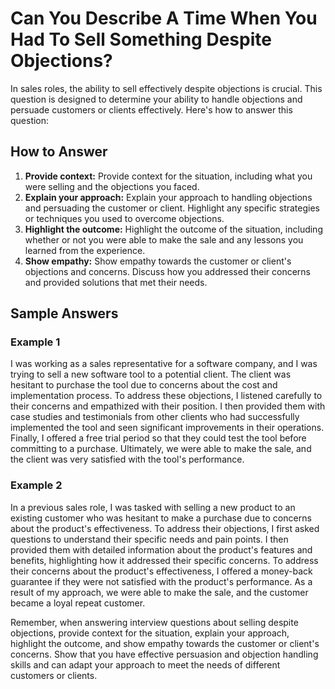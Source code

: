 Can You Describe A Time When You Had To Sell Something Despite Objections?
===============================================================================================

In sales roles, the ability to sell effectively despite objections is crucial. This question is designed to determine your ability to handle objections and persuade customers or clients effectively. Here's how to answer this question:

How to Answer
-------------

1. **Provide context:** Provide context for the situation, including what you were selling and the objections you faced.
2. **Explain your approach:** Explain your approach to handling objections and persuading the customer or client. Highlight any specific strategies or techniques you used to overcome objections.
3. **Highlight the outcome:** Highlight the outcome of the situation, including whether or not you were able to make the sale and any lessons you learned from the experience.
4. **Show empathy:** Show empathy towards the customer or client's objections and concerns. Discuss how you addressed their concerns and provided solutions that met their needs.

Sample Answers
--------------

### Example 1

I was working as a sales representative for a software company, and I was trying to sell a new software tool to a potential client. The client was hesitant to purchase the tool due to concerns about the cost and implementation process. To address these objections, I listened carefully to their concerns and empathized with their position. I then provided them with case studies and testimonials from other clients who had successfully implemented the tool and seen significant improvements in their operations. Finally, I offered a free trial period so that they could test the tool before committing to a purchase. Ultimately, we were able to make the sale, and the client was very satisfied with the tool's performance.

### Example 2

In a previous sales role, I was tasked with selling a new product to an existing customer who was hesitant to make a purchase due to concerns about the product's effectiveness. To address their objections, I first asked questions to understand their specific needs and pain points. I then provided them with detailed information about the product's features and benefits, highlighting how it addressed their specific concerns. To address their concerns about the product's effectiveness, I offered a money-back guarantee if they were not satisfied with the product's performance. As a result of my approach, we were able to make the sale, and the customer became a loyal repeat customer.

Remember, when answering interview questions about selling despite objections, provide context for the situation, explain your approach, highlight the outcome, and show empathy towards the customer or client's concerns. Show that you have effective persuasion and objection handling skills and can adapt your approach to meet the needs of different customers or clients.
